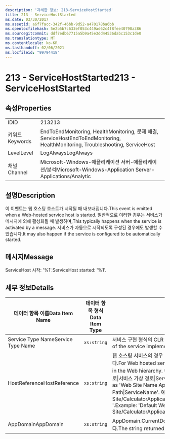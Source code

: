 ```yaml
---
description: '자세한 정보: 213-ServiceHostStarted'
title: 213 - ServiceHostStarted
ms.date: 03/30/2017
ms.assetid: a6f7facc-342f-46bb-9d52-a470178ba6bb
ms.openlocfilehash: 5e2b5b7c633ef053c449ad62c4f8fee40798a386
ms.sourcegitcommit: ddf7edb67715a5b9a45e3dd44536dabc153c1de0
ms.translationtype: MT
ms.contentlocale: ko-KR
ms.lasthandoff: 02/06/2021
ms.locfileid: "99794418"
---
```

# <a name="213---servicehoststarted"></a><span data-ttu-id="cd9fd-103">213 - ServiceHostStarted</span><span class="sxs-lookup"><span data-stu-id="cd9fd-103">213 - ServiceHostStarted</span></span>

## <a name="properties"></a><span data-ttu-id="cd9fd-104">속성</span><span class="sxs-lookup"><span data-stu-id="cd9fd-104">Properties</span></span>  
  
|||  
|-|-|  
|<span data-ttu-id="cd9fd-105">ID</span><span class="sxs-lookup"><span data-stu-id="cd9fd-105">ID</span></span>|<span data-ttu-id="cd9fd-106">213</span><span class="sxs-lookup"><span data-stu-id="cd9fd-106">213</span></span>|  
|<span data-ttu-id="cd9fd-107">키워드</span><span class="sxs-lookup"><span data-stu-id="cd9fd-107">Keywords</span></span>|<span data-ttu-id="cd9fd-108">EndToEndMonitoring, HealthMonitoring, 문제 해결, ServiceHost</span><span class="sxs-lookup"><span data-stu-id="cd9fd-108">EndToEndMonitoring, HealthMonitoring, Troubleshooting, ServiceHost</span></span>|  
|<span data-ttu-id="cd9fd-109">Level</span><span class="sxs-lookup"><span data-stu-id="cd9fd-109">Level</span></span>|<span data-ttu-id="cd9fd-110">LogAlways</span><span class="sxs-lookup"><span data-stu-id="cd9fd-110">LogAlways</span></span>|  
|<span data-ttu-id="cd9fd-111">채널</span><span class="sxs-lookup"><span data-stu-id="cd9fd-111">Channel</span></span>|<span data-ttu-id="cd9fd-112">Microsoft-Windows-애플리케이션 서버-애플리케이션/분석</span><span class="sxs-lookup"><span data-stu-id="cd9fd-112">Microsoft-Windows-Application Server-Applications/Analytic</span></span>|  
  
## <a name="description"></a><span data-ttu-id="cd9fd-113">설명</span><span class="sxs-lookup"><span data-stu-id="cd9fd-113">Description</span></span>  

 <span data-ttu-id="cd9fd-114">이 이벤트는 웹 호스팅 호스트가 시작될 때 내보내집니다.</span><span class="sxs-lookup"><span data-stu-id="cd9fd-114">This event is emitted when a Web-hosted service host is started.</span></span> <span data-ttu-id="cd9fd-115">일반적으로 이러한 경우는 서비스가 메시지에 의해 활성화될 때 발생하며,</span><span class="sxs-lookup"><span data-stu-id="cd9fd-115">This typically happens when the service is activated by a message.</span></span> <span data-ttu-id="cd9fd-116">서비스가 자동으로 시작되도록 구성된 경우에도 발생할 수 있습니다.</span><span class="sxs-lookup"><span data-stu-id="cd9fd-116">It may also happen if the service is configured to be automatically started.</span></span>  
  
## <a name="message"></a><span data-ttu-id="cd9fd-117">메시지</span><span class="sxs-lookup"><span data-stu-id="cd9fd-117">Message</span></span>  

 <span data-ttu-id="cd9fd-118">ServiceHost 시작: '%1'.</span><span class="sxs-lookup"><span data-stu-id="cd9fd-118">ServiceHost started: '%1'.</span></span>  
  
## <a name="details"></a><span data-ttu-id="cd9fd-119">세부 정보</span><span class="sxs-lookup"><span data-stu-id="cd9fd-119">Details</span></span>  
  
|<span data-ttu-id="cd9fd-120">데이터 항목 이름</span><span class="sxs-lookup"><span data-stu-id="cd9fd-120">Data Item Name</span></span>|<span data-ttu-id="cd9fd-121">데이터 항목 형식</span><span class="sxs-lookup"><span data-stu-id="cd9fd-121">Data Item Type</span></span>|<span data-ttu-id="cd9fd-122">설명</span><span class="sxs-lookup"><span data-stu-id="cd9fd-122">Description</span></span>|  
|--------------------|--------------------|-----------------|  
|<span data-ttu-id="cd9fd-123">Service Type Name</span><span class="sxs-lookup"><span data-stu-id="cd9fd-123">Service Type Name</span></span>|`xs:string`|<span data-ttu-id="cd9fd-124">서비스 구현 형식의 CLR FullName입니다.</span><span class="sxs-lookup"><span data-stu-id="cd9fd-124">The CLR FullName of the type of the service implementation.</span></span>|  
|<span data-ttu-id="cd9fd-125">HostReference</span><span class="sxs-lookup"><span data-stu-id="cd9fd-125">HostReference</span></span>|`xs:string`|<span data-ttu-id="cd9fd-126">웹 호스팅 서비스의 경우 이 필드는 웹 계층의 서비스를 고유하게 식별합니다.</span><span class="sxs-lookup"><span data-stu-id="cd9fd-126">For Web hosted services, this field uniquely identifies the service in the Web hierarchy.</span></span> <span data-ttu-id="cd9fd-127">해당 형식은 ' 웹 사이트 이름 응용 프로그램 가상 경로&#124;서비스 가상 경로&#124;ServiceName '으로 정의 됩니다.</span><span class="sxs-lookup"><span data-stu-id="cd9fd-127">Its format is defined as 'Web Site Name Application Virtual Path&#124;Service Virtual Path&#124;ServiceName'.</span></span> <span data-ttu-id="cd9fd-128">예: ' Default Web Site/CalculatorApplication&#124;/CalculatorService.svc&#124;CalculatorService '.</span><span class="sxs-lookup"><span data-stu-id="cd9fd-128">Example: 'Default Web Site/CalculatorApplication&#124;/CalculatorService.svc&#124;CalculatorService'.</span></span>|  
|<span data-ttu-id="cd9fd-129">AppDomain</span><span class="sxs-lookup"><span data-stu-id="cd9fd-129">AppDomain</span></span>|`xs:string`|<span data-ttu-id="cd9fd-130">AppDomain.CurrentDomain.FriendlyName에서 반환되는 문자열입니다.</span><span class="sxs-lookup"><span data-stu-id="cd9fd-130">The string returned by AppDomain.CurrentDomain.FriendlyName.</span></span>|
